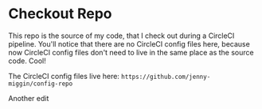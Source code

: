 # Checkout Repo

This repo is the source of my code, that I check out during a CircleCI pipeline. You'll notice that there are no CircleCI config files here, because now CircleCI config files don't need to live in the same place as the source code. Cool!

The CircleCI config files live here: `https://github.com/jenny-miggin/config-repo`

Another edit
